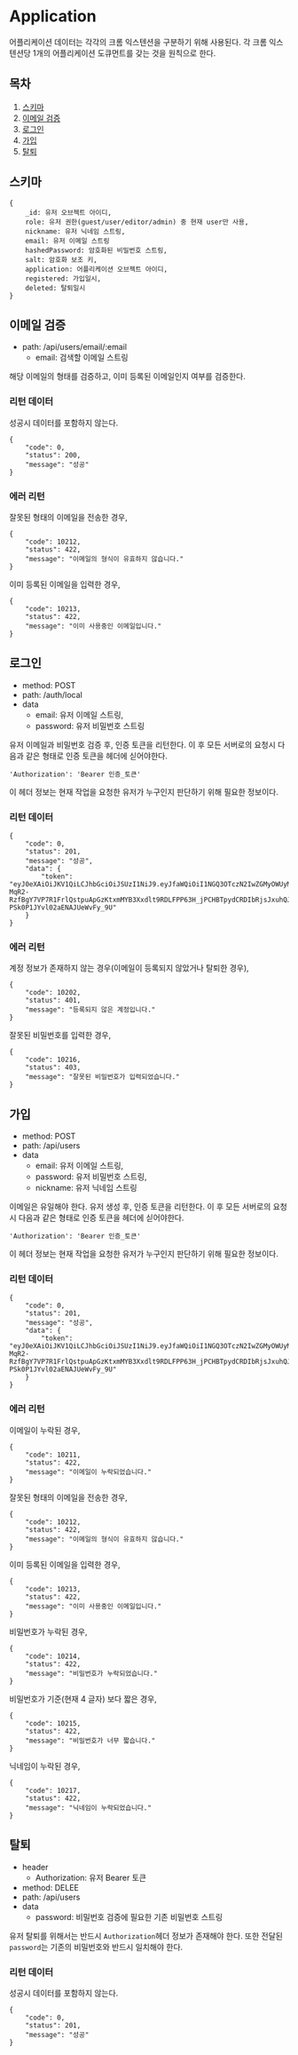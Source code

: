 # Application

어플리케이션 데이터는 각각의 크롬 익스텐션을 구분하기 위해 사용된다. 각 크롬 익스텐션당 1개의 어플리케이션 도큐먼트를 갖는 것을 원칙으로 한다.

## 목차
1. [스키마](#schema)
1. [이메일 검증](#email)
1. [로그인](#login)
1. [가입](#create)
1. [탈퇴](#remove)

## <a name="schema"></a> 스키마

```
{
    _id: 유저 오브젝트 아이디,
    role: 유저 권한(guest/user/editor/admin) 중 현재 user만 사용,
    nickname: 유저 닉네임 스트링,
    email: 유저 이메일 스트링
    hashedPassword: 암호화된 비밀번호 스트링,
    salt: 암호화 보조 키,
    application: 어플리케이션 오브젝트 아이디,
    registered: 가입일시,
    deleted: 탈퇴일시
}
```

## <a name="email"></a> 이메일 검증

* path: /api/users/email/:email
    * email: 검색할 이메일 스트링

해당 이메일의 형태를 검증하고, 이미 등록된 이메일인지 여부를 검증한다.

### 리턴 데이터

성공시 데이터를 포함하지 않는다.

```
{
    "code": 0,
    "status": 200,
    "message": "성공"
}
```

### 에러 리턴

잘못된 형태의 이메일을 전송한 경우,

```
{
    "code": 10212,
    "status": 422,
    "message": "이메일의 형식이 유효하지 않습니다."
}
```

이미 등록된 이메일을 입력한 경우,

```
{
    "code": 10213,
    "status": 422,
    "message": "이미 사용중인 이메일입니다."
}
```

## <a name="login"></a> 로그인

* method: POST
* path: /auth/local
* data
    * email: 유저 이메일 스트링,
    * password: 유저 비밀번호 스트링

유저 이메일과 비밀번호 검증 후, 인증 토큰을 리턴한다.
이 후 모든 서버로의 요청시 다음과 같은 형태로 인증 토큰을 헤더에 싣어야한다.

```
'Authorization': 'Bearer 인증_토큰'
```

이 헤더 정보는 현재 작업을 요청한 유저가 누구인지 판단하기 위해 필요한 정보이다.

### 리턴 데이터

```
{
    "code": 0,
    "status": 201,
    "message": "성공",
    "data": {
        "token": "eyJ0eXAiOiJKV1QiLCJhbGciOiJSUzI1NiJ9.eyJfaWQiOiI1NGQ3OTczN2IwZGMyOWUyMDFkNjZmODIiLCJyb2xlIjoidXNlciIsImFwcGxpY2F0aW9uIjoiNTRkNzk3MzdiMGRjMjllMjAxZDY2ZjgxIiwiaWF0IjoxNDIzNDE4MTkwfQ.W2wSXAX50nB9K1uWVtBB8DTGF3Ib7yrNng19fQlacO_vDh4aDwVmWD5LHbF-MqR2-RzfBgY7VP7R1FrlQstpuApGzKtxmMYB3Xxdlt9RDLFPP63H_jPCHBTpydCRDIbRjsJxuhQJp0bH17GD-PSk0P1JYvl02aENAJUeWvFy_9U"
    }
}
```

### 에러 리턴

계정 정보가 존재하지 않는 경우(이메일이 등록되지 않았거나 탈퇴한 경우),

```
{
    "code": 10202,
    "status": 401,
    "message": "등록되지 않은 계정입니다."
}
```

잘못된 비밀번호를 입력한 경우,

```
{
    "code": 10216,
    "status": 403,
    "message": "잘못된 비밀번호가 입력되었습니다."
}
```

## <a name="create"></a> 가입

* method: POST
* path: /api/users
* data
    * email: 유저 이메일 스트링,
    * password: 유저 비밀번호 스트링,
    * nickname: 유저 닉네임 스트링

이메일은 유일해야 한다. 유저 생성 후, 인증 토큰을 리턴한다.
이 후 모든 서버로의 요청시 다음과 같은 형태로 인증 토큰을 헤더에 싣어야한다.

```
'Authorization': 'Bearer 인증_토큰'
```

이 헤더 정보는 현재 작업을 요청한 유저가 누구인지 판단하기 위해 필요한 정보이다.

### 리턴 데이터

```
{
    "code": 0,
    "status": 201,
    "message": "성공",
    "data": {
        "token": "eyJ0eXAiOiJKV1QiLCJhbGciOiJSUzI1NiJ9.eyJfaWQiOiI1NGQ3OTczN2IwZGMyOWUyMDFkNjZmODIiLCJyb2xlIjoidXNlciIsImFwcGxpY2F0aW9uIjoiNTRkNzk3MzdiMGRjMjllMjAxZDY2ZjgxIiwiaWF0IjoxNDIzNDE4MTkwfQ.W2wSXAX50nB9K1uWVtBB8DTGF3Ib7yrNng19fQlacO_vDh4aDwVmWD5LHbF-MqR2-RzfBgY7VP7R1FrlQstpuApGzKtxmMYB3Xxdlt9RDLFPP63H_jPCHBTpydCRDIbRjsJxuhQJp0bH17GD-PSk0P1JYvl02aENAJUeWvFy_9U"
    }
}
```

### 에러 리턴

이메일이 누락된 경우,

```
{
    "code": 10211,
    "status": 422,
    "message": "이메일이 누락되었습니다."
}
```

잘못된 형태의 이메일을 전송한 경우,

```
{
    "code": 10212,
    "status": 422,
    "message": "이메일의 형식이 유효하지 않습니다."
}
```

이미 등록된 이메일을 입력한 경우,

```
{
    "code": 10213,
    "status": 422,
    "message": "이미 사용중인 이메일입니다."
}
```

비밀번호가 누락된 경우,

```
{
    "code": 10214,
    "status": 422,
    "message": "비밀번호가 누락되었습니다."
}
```

비밀번호가 기준(현재 4 글자) 보다 짧은 경우,

```
{
    "code": 10215,
    "status": 422,
    "message": "비밀번호가 너무 짧습니다."
}
```

닉네임이 누락된 경우,

```
{
    "code": 10217,
    "status": 422,
    "message": "닉네임이 누락되었습니다."
}
```

## <a name="remove"></a> 탈퇴

* header
    * Authorization: 유저 Bearer 토큰
* method: DELEE
* path: /api/users
* data
    * password: 비밀번호 검증에 필요한 기존 비밀번호 스트링

유저 탈퇴를 위해서는 반드시 `Authorization`헤더 정보가 존재해야 한다.
또한 전달된 `password`는 기존의 비밀번호와 반드시 일치해야 한다.

### 리턴 데이터

성공시 데이터를 포함하지 않는다.

```
{
    "code": 0,
    "status": 201,
    "message": "성공"
}
```
